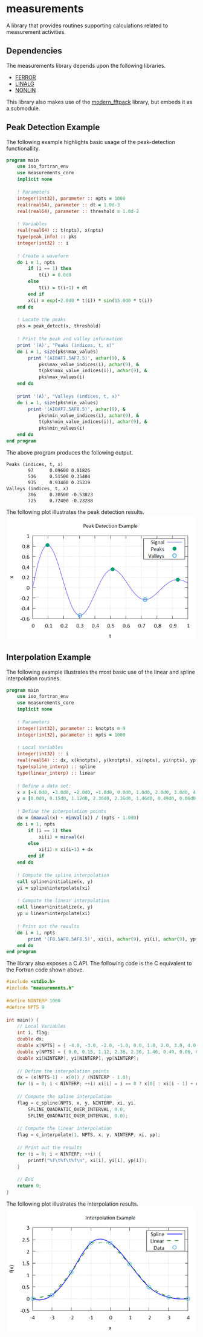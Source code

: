 # measurements
A library that provides routines supporting calculations related to measurement activities.

## Dependencies
The measurements library depends upon the following libraries.
- [FERROR](https://github.com/jchristopherson/ferror)
- [LINALG](https://github.com/jchristopherson/linalg)
- [NONLIN](https://github.com/jchristopherson/nonlin)

This library also makes use of the [modern_fftpack](https://github.com/jlokimlin/modern_fftpack) library, but embeds it as a submodule.

## Peak Detection Example
The following example highlights basic usage of the peak-detection functionallity.

```fortran
program main
    use iso_fortran_env
    use measurements_core
    implicit none

    ! Parameters
    integer(int32), parameter :: npts = 1000
    real(real64), parameter :: dt = 1.0d-3
    real(real64), parameter :: threshold = 1.0d-2

    ! Variables
    real(real64) :: t(npts), x(npts)
    type(peak_info) :: pks
    integer(int32) :: i

    ! Create a waveform
    do i = 1, npts
        if (i == 1) then
            t(i) = 0.0d0
        else
            t(i) = t(i-1) + dt
        end if
        x(i) = exp(-2.0d0 * t(i)) * sin(15.0d0 * t(i))
    end do

    ! Locate the peaks
    pks = peak_detect(x, threshold)

    ! Print the peak and valley information
    print '(A)', "Peaks (indices, t, x)"
    do i = 1, size(pks%max_values)
        print '(AI0AF7.5AF7.5)', achar(9), &
            pks%max_value_indices(i), achar(9), &
            t(pks%max_value_indices(i)), achar(9), &
            pks%max_values(i)
    end do

    print '(A)', "Valleys (indices, t, x)"
    do i = 1, size(pks%min_values)
        print '(AI0AF7.5AF8.5)', achar(9), &
            pks%min_value_indices(i), achar(9), &
            t(pks%min_value_indices(i)), achar(9), &
            pks%min_values(i)
    end do
end program
```
The above program produces the following output.
```text
Peaks (indices, t, x)
        97      0.09600 0.81826
        516     0.51500 0.35404
        935     0.93400 0.15319
Valleys (indices, t, x)
        306     0.30500 -0.53823
        725     0.72400 -0.23288
```
The following plot illustrates the peak detection results.
![](images/peak_detect_example.png?raw=true)

## Interpolation Example
The following example illustrates the most basic use of the linear and spline interpolation routines.
```fortran
program main
    use iso_fortran_env
    use measurements_core
    implicit none

    ! Parameters
    integer(int32), parameter :: knotpts = 9
    integer(int32), parameter :: npts = 1000

    ! Local Variables
    integer(int32) :: i
    real(real64) :: dx, x(knotpts), y(knotpts), xi(npts), yi(npts), yp(npts)
    type(spline_interp) :: spline
    type(linear_interp) :: linear

    ! Define a data set:
    x = [-4.0d0, -3.0d0, -2.0d0, -1.0d0, 0.0d0, 1.0d0, 2.0d0, 3.0d0, 4.0d0]
    y = [0.0d0, 0.15d0, 1.12d0, 2.36d0, 2.36d0, 1.46d0, 0.49d0, 0.06d0, 0.0d0]

    ! Define the interpolation points
    dx = (maxval(x) - minval(x)) / (npts - 1.0d0)
    do i = 1, npts
        if (i == 1) then
            xi(i) = minval(x)
        else
            xi(i) = xi(i-1) + dx
        end if
    end do

    ! Compute the spline interpolation
    call spline%initialize(x, y)
    yi = spline%interpolate(xi)

    ! Compute the linear interpolation
    call linear%initialize(x, y)
    yp = linear%interpolate(xi)

    ! Print out the results
    do i = 1, npts
        print '(F8.5AF8.5AF8.5)', xi(i), achar(9), yi(i), achar(9), yp(i)
    end do
end program
```
The library also exposes a C API.  The following code is the C equivalent to the Fortran code shown above.
```c
#include <stdio.h>
#include "measurements.h"

#define NINTERP 1000
#define NPTS 9

int main() {
    // Local Variables
    int i, flag;
    double dx;
    double x[NPTS] = { -4.0, -3.0, -2.0, -1.0, 0.0, 1.0, 2.0, 3.0, 4.0 };
    double y[NPTS] = { 0.0, 0.15, 1.12, 2.36, 2.36, 1.46, 0.49, 0.06, 0.0 };
    double xi[NINTERP], yi[NINTERP], yp[NINTERP];

    // Define the interpolation points
    dx = (x[NPTS-1] - x[0]) / (NINTERP - 1.0);
    for (i = 0; i < NINTERP; ++i) xi[i] = i == 0 ? x[0] : xi[i - 1] + dx;

    // Compute the spline interpolation
    flag = c_spline(NPTS, x, y, NINTERP, xi, yi, 
        SPLINE_QUADRATIC_OVER_INTERVAL, 0.0, 
        SPLINE_QUADRATIC_OVER_INTERVAL, 0.0);
    
    // Compute the linear interpolation
    flag = c_interpolate(1, NPTS, x, y, NINTERP, xi, yp);

    // Print out the results
    for (i = 0; i < NINTERP; ++i) {
        printf("%f\t%f\t%f\n", xi[i], yi[i], yp[i]);
    }

    // End
    return 0;
}
```
The following plot illustrates the interpolation results.
![](images/interpolation_example.png?raw=true)
